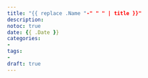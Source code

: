 ```yaml
---
title: "{{ replace .Name "-" " " | title }}"
description: 
notoc: true
date: {{ .Date }}
categories:
- 
tags:
-
draft: true
---
```

